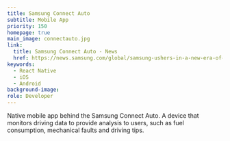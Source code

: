 ```yaml
---
title: Samsung Connect Auto
subtitle: Mobile App
priority: 150
homepage: true
main_image: connectauto.jpg
link:
  title: Samsung Connect Auto - News
  href: https://news.samsung.com/global/samsung-ushers-in-a-new-era-of-driving-experience-with-samsung-connect-auto
keywords:
  - React Native
  - iOS
  - Android
background-image:
role: Developer
---
```


Native mobile app behind the Samsung Connect Auto. A device that monitors driving data to provide analysis to users, such as fuel consumption, mechanical faults and driving tips.

